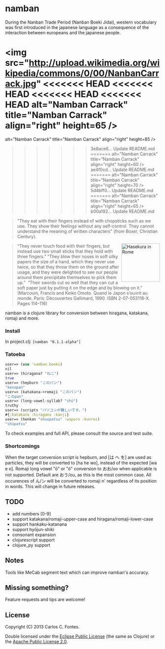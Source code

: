 # namban

During the Nanban Trade Period (Nanban Boeki Jidai), western vocabulary was
first introduced in the japanese language as a consequence of the interaction
between europeans and the japanese people.

<img src="http://upload.wikimedia.org/wikipedia/commons/0/00/NanbanCarrack.jpg"
<<<<<<< HEAD
<<<<<<< HEAD
<<<<<<< HEAD
<<<<<<< HEAD
 alt="Namban Carrack" title="Namban Carrack" align="right" height=65 />
=======
 alt="Namban Carrack" title="Namban Carrack" align="right" height=85 />
>>>>>>> 3e8ace6... Update README.md
=======
 alt="Namban Carrack" title="Namban Carrack" align="right" height=60 />
>>>>>>> ae4f0cd... Update README.md
=======
 alt="Namban Carrack" title="Namban Carrack" align="right" height=70 />
>>>>>>> 5d4bff0... Update README.md
=======
 alt="Namban Carrack" title="Namban Carrack" align="right" height=65 />
>>>>>>> b00a192... Update README.md

> "They eat with their fingers instead of with chopsticks such as we use. They
show their feelings without any self-control. They cannot understand the meaning
of written characters"
(from Boxer, Christian Century).

<img src="http://upload.wikimedia.org/wikipedia/commons/b/b4/Hasekura_in_Rome.JPG"
 alt="Hasekura in Rome" title="Hasekura in Rome" align="right" height=125 />

> “They never touch food with their fingers, but instead use two small sticks
that they hold with three fingers.” “They blow their noses in soft silky papers
the size of a hand, which they never use twice, so that they throw them on the
ground after usage, and they were delighted to see our people around them
precipitate themselves to pick them up.” 
> “Their swords cut so well that they can cut a soft paper just by putting it on
the edge and by blowing on it.”
> (Marcouin, Francis and Keiko Omoto. Quand le Japon s’ouvrit au monde. Paris:
Découvertes Gallimard, 1990. ISBN 2-07-053118-X. Pages 114–116)

namban is a clojure library for conversion between hiragana, katakana, romaji
and more.

### Install

In project.clj: `[namban "0.1.1-alpha"]`

### Tatoeba

```clojure
user=> (use 'namban.boeki)
nil
user=> (hiragana? "ねこ")
true
user=> (hepburn "このパン")
"konopan"
user=> (katakana->romaji "このパン")
"このpan"
user=> (long-vowel-syllab? "shū")
truthy
user=> (scripts "パソコンが難しいです。")
#{:katakana :hiragana :kanji}
user=> (henkan "shuupatsu" :wapuro :kunrei)
"shūpatsu"
```
To check examples and full API, please consult the source and test suite.

### Shortcomings

When the target conversion script is hepburn, and [は へ を] are used as
particles, they will be converted to [ha he wo], instead of the expected [wa e o].
Romaji long vowel "ō" or "ô" conversion to おお/oo when applicable is not
supported. Default are おう/ou, as this is the most common case.
All occurences of ん/ン will be converted to romaji n' regardless of its position in
words. This will change in future releases.

## TODO

- add numbers [0-9]
- support katakana/romaji-upper-case and hiragana/romaji-lower-case
- support hankaku-katanana
- support hyōjun-shiki
- consonant expansion
- clojurescript support
- clojure_py support

## Notes

Tools like MeCab segment text which can improve namban's accuracy.

## Missing something?

Feature requests and tips are welcome!

## License

Copyright (C) 2013 Carlos C. Fontes.

Double licensed under the [Eclipse Public License](http://www.eclipse.org/legal/epl-v10.html) (the same as Clojure) or
the [Apache Public License 2.0](http://www.apache.org/licenses/LICENSE-2.0.html).
